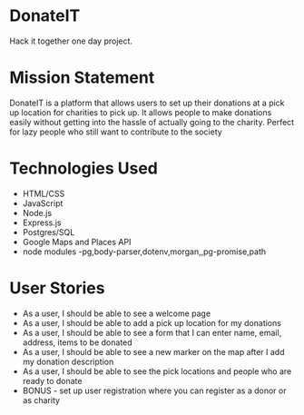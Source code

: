 # DonateIT
Hack it together one day project.

# Mission Statement
 DonateIT is a platform that allows users to set up their donations at a pick up location for charities to pick up. It allows people to make donations easily without getting into the hassle of actually going to the charity. Perfect for lazy people who still want to contribute to the society

# Technologies Used
 * HTML/CSS
 * JavaScript
 * Node.js
 * Express.js
 * Postgres/SQL
 * Google Maps and Places API
 * node modules -pg,body-parser,dotenv,morgan,,pg-promise,path


# User Stories
-  As a user, I should be able to see a welcome page
-  As a user, I should be able to add a pick up location for my donations
-  As a user, I should be able to see a form that I can enter name, email, address, items to be donated
-  As a user, I should be able to see a new marker on the map  after I add my donation description
-  As a user, I should be able to see the pick locations and people who are ready to donate
- BONUS - set up user registration where you can register as a donor or as charity
